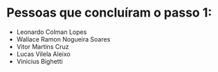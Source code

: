 # Pessoas que concluíram o passo 1:

- Leonardo Colman Lopes
- Wallace Ramon Nogueira Soares
- Vitor Martins Cruz
- Lucas Vilela Aleixo
- Vinicius Bighetti
